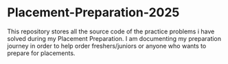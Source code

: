 # Placement-Preparation-2025
This repository stores all the source code of the practice problems i have solved during my Placement Preparation. I am documenting my preparation journey in order to help order freshers/juniors or anyone who wants to prepare for placements. 
